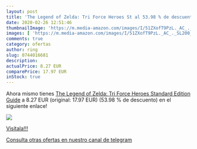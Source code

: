 ```yaml
---
layout: post
title: 'The Legend of Zelda: Tri Force Heroes St al 53.98 % de descuento'
date: 2020-02-26 12:51:46
thumbnailImage: 'https://m.media-amazon.com/images/I/51ZXofT9PzL._AC_._SL200_.jpg'
images: [ 'https://m.media-amazon.com/images/I/51ZXofT9PzL._AC_._SL200_.jpg' ]
comments: true
category: ofertas
author: ring
slug: 0744016681
description:
actualPrice: 8.27 EUR
comparePrice: 17.97 EUR
inStock: true
---
```


Ahora mismo tienes [The Legend of Zelda: Tri Force Heroes Standard Edition Guide](https://www.amazon.com/dp/0744016681/?tag=redken08-20) a 8.27 EUR (original: 17.97 EUR) (53.98 %  de descuento) en el siguiente enlace!

[![](https://m.media-amazon.com/images/I/51ZXofT9PzL._AC_._SL200_.jpg)](https://www.amazon.com/dp/0744016681/?tag=redken08-20)

[Visítala!!!](https://www.amazon.com/dp/0744016681/?tag=redken08-20)

[Consulta otras ofertas en nuestro canal de telegram](https://t.me/s/ofertas25)
